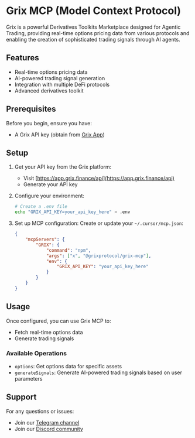 # Grix MCP (Model Context Protocol)

Grix is a powerful Derivatives Toolkits Marketplace designed for Agentic Trading, providing real-time options pricing data from various protocols and enabling the creation of sophisticated trading signals through AI agents.

## Features

-   Real-time options pricing data
-   AI-powered trading signal generation
-   Integration with multiple DeFi protocols
-   Advanced derivatives toolkit

## Prerequisites

Before you begin, ensure you have:

-   A Grix API key (obtain from [Grix App](https://app.grix.finance/api))

## Setup

1. Get your API key from the Grix platform:

    - Visit [https://app.grix.finance/api](https://app.grix.finance/api)
    - Generate your API key

2. Configure your environment:

    ```bash
    # Create a .env file
    echo "GRIX_API_KEY=your_api_key_here" > .env
    ```

3. Set up MCP configuration:
   Create or update your `~/.cursor/mcp.json`:
    ```json
    {
    	"mcpServers": {
    		"GRIX": {
    			"command": "npm",
    			"args": ["x", "@grixprotocol/grix-mcp"],
    			"env": {
    				"GRIX_API_KEY": "your_api_key_here"
    			}
    		}
    	}
    }
    ```

## Usage

Once configured, you can use Grix MCP to:

-   Fetch real-time options data
-   Generate trading signals

### Available Operations

-   `options`: Get options data for specific assets
-   `generateSignals`: Generate AI-powered trading signals based on user parameters

## Support

For any questions or issues:

-   Join our [Telegram channel](https://t.me/grixfinance)
-   Join our [Discord community](https://discord.com/invite/ZgPpr9psqp)
